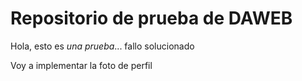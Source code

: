 Repositorio de prueba de DAWEB
==============================
Hola, esto es *una prueba*... fallo solucionado

Voy a implementar la foto de perfil

